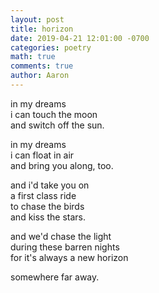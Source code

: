 ```yaml
---
layout: post
title: horizon
date: 2019-04-21 12:01:00 -0700
categories: poetry
math: true
comments: true
author: Aaron
---
```



in my dreams  
i can touch the moon  
and switch off the sun.  

in my dreams  
i can float in air  
and bring you along, too.  

and i'd take you on  
a first class ride  
to chase the birds  
and kiss the stars.  

and we'd chase the light  
during these barren nights  
for it's always a new horizon  

somewhere far away.